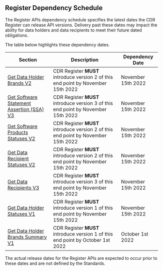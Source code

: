 ## Register Dependency Schedule

The Register APIs dependency schedule specifies the latest dates the CDR Register can release API versions. Delivery past these dates may impact the ability for data holders and data recipients to meet their future dated obligations.



The table below highlights these dependency dates.

|Section|Description|Dependency Date|
|-------|-----------|---------------|
|[Get Data Holder Brands V2](#get-data-holder-brands)|CDR Register **MUST** introduce version 2 of this end point by November 15th 2022|November 15th 2022|
|[Get Software Statement Assertion (SSA) V3](#get-software-statement-assertion-ssa)|CDR Register **MUST** introduce version 3 of this end point by November 15th 2022|November 15th 2022|
|[Get Software Products Statuses V2](#get-software-products-statuses)|CDR Register **MUST** introduce version 2 of this end point by November 15th 2022|November 15th 2022|
|[Get Data Recipient Statuses V2](#get-data-recipients-statuses)|CDR Register **MUST** introduce version 2 of this end point by November 15th 2022|November 15th 2022|
|[Get Data Recipients V3](#get-data-recipients)|CDR Register **MUST** introduce version 3 of this end point by November 15th 2022|November 15th 2022|
|[Get Data Holder Statuses V1](#get-data-holder-statuses)|CDR Register **MUST** introduce version 1 of this end point by November 15th 2022|November 15th 2022|
|[Get Data Holder Brands Summary V1](#get-data-holder-brands-summary)|CDR Register **MUST** introduce version 1 of this end point by October 1st 2022|October 1st 2022|


The actual release dates for the Register APIs are expected to occur prior to these dates and are not defined by the Standards.
